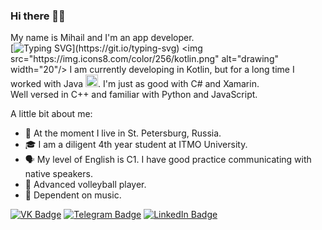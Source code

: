 ### Hi there 🙋‍♂️
My name is Mihail and I'm an app developer.  
[![Typing SVG](https://readme-typing-svg.demolab.com?font=Fira+Code&size=14&pause=1000&color=0993F7&vCenter=true&width=435&height=24&lines=Desktop+%26+Android+Developer;Kotlin+Experimenter;Java+Enthusiast;)](https://git.io/typing-svg)  
<img src="https://img.icons8.com/color/256/kotlin.png" alt="drawing" width="20"/> I am currently developing in Kotlin, but for a long time I worked with Java <img src="https://icons.iconarchive.com/icons/tatice/cristal-intense/256/Java-icon.png" alt="drawing" width="20"/>. I'm just as good with C# and Xamarin.  
Well versed in C++ and familiar with Python and JavaScript.  

A little bit about me:
- 🏡 At the moment I live in St. Petersburg, Russia.
- 🎓 I am a diligent 4th year student at ITMO University.
- 🗣️ My level of English is C1. I have good practice communicating with native speakers.
- 🏐 Advanced volleyball player.
- 🎸 Dependent on music.

[![VK Badge](https://img.shields.io/badge/-VK-0077ff?style=for-the-badge&logo=VK&logoColor=white)](https://vk.com/nenavizhu.vasvsekh)
[![Telegram Badge](https://img.shields.io/badge/-TELEGRAM-229ED9?style=for-the-badge&logo=Telegram&logoColor=white)](https://t.me/larionowmeow)
[![LinkedIn Badge](https://img.shields.io/badge/-LINKEDIN-0A66C2?style=for-the-badge&logo=LinkedIn&logoColor=white)](https://www.linkedin.com/in/mihail-larionov-6ab785281/)

<!--
**Mihail-Larionow/Mihail-Larionow** is a ✨ _special_ ✨ repository because its `README.md` (this file) appears on your GitHub profile.

Here are some ideas to get you started:

- 🔭 I’m currently working on ...
- 🌱 I’m currently learning ...
- 👯 I’m looking to collaborate on ...
- 🤔 I’m looking for help with ...
- 💬 Ask me about ...
- 📫 How to reach me: ...
- 😄 Pronouns: ...
- ⚡ Fun fact: ...
-->
